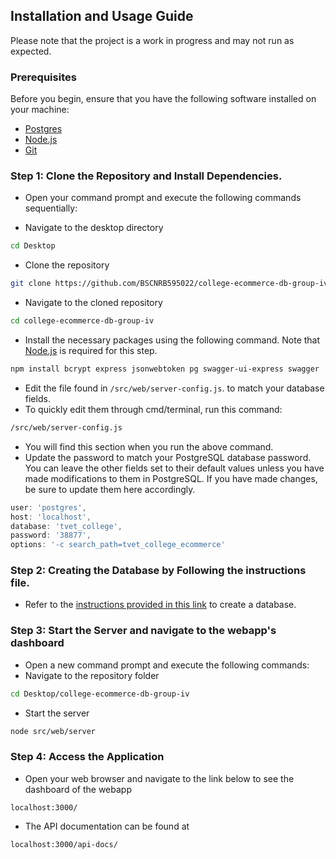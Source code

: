 ## Installation and Usage Guide

Please note that the project is a work in progress and may not run as expected.

### Prerequisites

Before you begin, ensure that you have the following software installed on your machine:

- [Postgres](https://www.postgresql.org/download/)
- [Node.js](https://nodejs.org/en/download/)
- [Git](https://git-scm.com/download/)

### Step 1: Clone the Repository and Install Dependencies.

- Open your command prompt and execute the following commands sequentially:

- Navigate to the desktop directory

```bash
cd Desktop
```

- Clone the repository

```bash
git clone https://github.com/BSCNRB595022/college-ecommerce-db-group-iv/
```

- Navigate to the cloned repository

```bash
cd college-ecommerce-db-group-iv
```

- Install the necessary packages using the following command. Note that [Node.js](https://nodejs.org/en/download/) is required for this step.

```bash
npm install bcrypt express jsonwebtoken pg swagger-ui-express swagger
```

- Edit the file found in `/src/web/server-config.js`. to match your database fields.
- To quickly edit them through cmd/terminal, run this command:

```bash
/src/web/server-config.js
```
- You will find this section when you run the above command. 
- Update the password to match your PostgreSQL database password. You can leave the other fields set to their default values unless you have made modifications to them in PostgreSQL. If you have made changes, be sure to update them here accordingly.

```js
user: 'postgres',
host: 'localhost',
database: 'tvet_college',
password: '38877',
options: '-c search_path=tvet_college_ecommerce'
```
### Step 2: Creating the Database by Following the instructions file.

- Refer to the [instructions provided in this link](https://github.com/BSCNRB595022/college-ecommerce-db-group-iv/blob/main/src/guide/2_db_creation.md) to create a database.

### Step 3: Start the Server and navigate to the webapp's dashboard

- Open a new command prompt and execute the following commands:
- Navigate to the repository folder

```bash
cd Desktop/college-ecommerce-db-group-iv
```

- Start the server

```bash
node src/web/server
```

### Step 4: Access the Application

- Open your web browser and navigate to the link below to see the dashboard of the webapp

```
localhost:3000/
```

- The API documentation can be found at

```
localhost:3000/api-docs/
```
